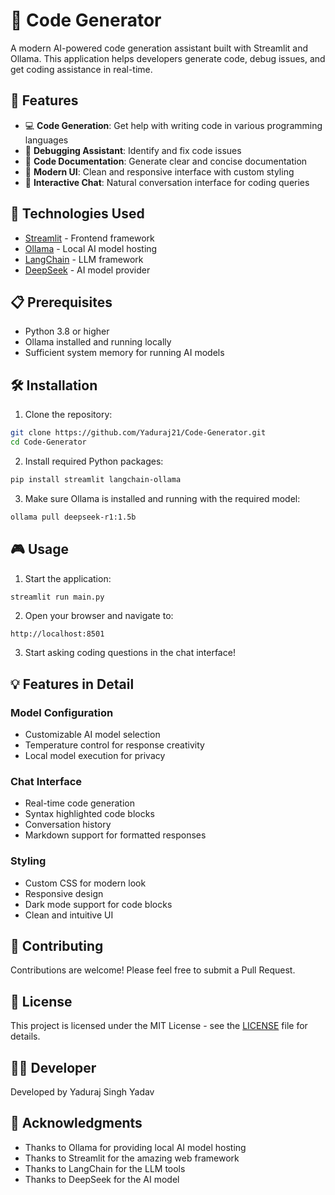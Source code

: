 # 🧠 Code Generator

A modern AI-powered code generation assistant built with Streamlit and Ollama. This application helps developers generate code, debug issues, and get coding assistance in real-time.

## 🌟 Features

- 💻 **Code Generation**: Get help with writing code in various programming languages
- 🐛 **Debugging Assistant**: Identify and fix code issues
- 📝 **Code Documentation**: Generate clear and concise documentation
- 🎨 **Modern UI**: Clean and responsive interface with custom styling
- 💬 **Interactive Chat**: Natural conversation interface for coding queries

## 🚀 Technologies Used

- [Streamlit](http://streamlit.io/) - Frontend framework
- [Ollama](http://ollama.ai/) - Local AI model hosting
- [LangChain](http://python.langchain.com/) - LLM framework
- [DeepSeek](http://deepseek.ai/) - AI model provider

## 📋 Prerequisites

- Python 3.8 or higher
- Ollama installed and running locally
- Sufficient system memory for running AI models

## 🛠️ Installation

1. Clone the repository:
```bash
git clone https://github.com/Yaduraj21/Code-Generator.git
cd Code-Generator
```

2. Install required Python packages:
```bash
pip install streamlit langchain-ollama
```

3. Make sure Ollama is installed and running with the required model:
```bash
ollama pull deepseek-r1:1.5b
```

## 🎮 Usage

1. Start the application:
```bash
streamlit run main.py
```

2. Open your browser and navigate to:
```
http://localhost:8501
```

3. Start asking coding questions in the chat interface!

## 💡 Features in Detail

### Model Configuration
- Customizable AI model selection
- Temperature control for response creativity
- Local model execution for privacy

### Chat Interface
- Real-time code generation
- Syntax highlighted code blocks
- Conversation history
- Markdown support for formatted responses

### Styling
- Custom CSS for modern look
- Responsive design
- Dark mode support for code blocks
- Clean and intuitive UI

## 🤝 Contributing

Contributions are welcome! Please feel free to submit a Pull Request.

## 📝 License

This project is licensed under the MIT License - see the [LICENSE](LICENSE) file for details.

## 👨‍💻 Developer

Developed by Yaduraj Singh Yadav

## 🙏 Acknowledgments

- Thanks to Ollama for providing local AI model hosting
- Thanks to Streamlit for the amazing web framework
- Thanks to LangChain for the LLM tools
- Thanks to DeepSeek for the AI model 